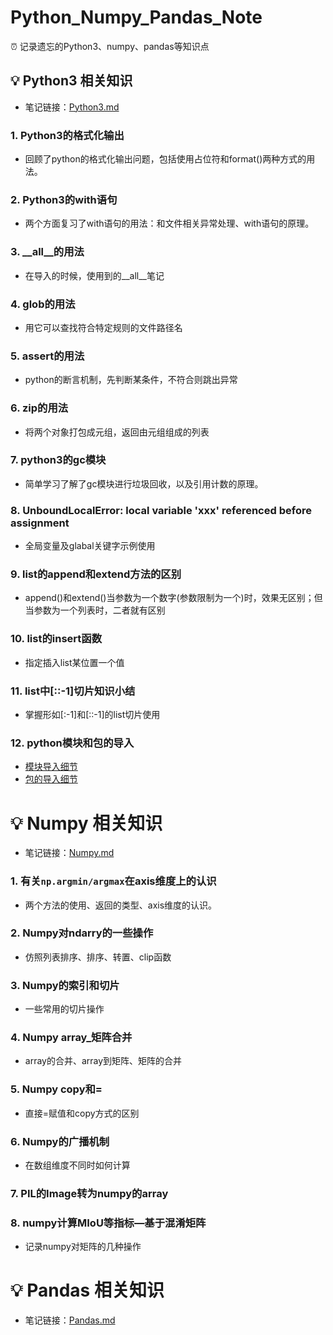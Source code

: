 # Python_Numpy_Pandas_Note
⏰ 记录遗忘的Python3、numpy、pandas等知识点

## 💡 Python3 相关知识
- 笔记链接：[Python3.md](https://github.com/yearing1017/Python_Numpy_Pandas_Note/blob/master/Python3.md)

###  1. Python3的格式化输出
- 回顾了python的格式化输出问题，包括使用占位符和format()两种方式的用法。

###  2. Python3的with语句
- 两个方面复习了with语句的用法：和文件相关异常处理、with语句的原理。

###  3. __all__的用法
- 在导入的时候，使用到的__all__笔记

###  4. glob的用法
- 用它可以查找符合特定规则的文件路径名

###  5. assert的用法
- python的断言机制，先判断某条件，不符合则跳出异常

###  6. zip的用法
- 将两个对象打包成元组，返回由元组组成的列表

### 7. python3的gc模块
- 简单学习了解了gc模块进行垃圾回收，以及引用计数的原理。

### 8. UnboundLocalError: local variable 'xxx' referenced before assignment
- 全局变量及glabal关键字示例使用

### 9. list的append和extend方法的区别
- append()和extend()当参数为一个数字(参数限制为一个)时，效果无区别；但当参数为一个列表时，二者就有区别

### 10. list的insert函数
- 指定插入list某位置一个值

### 11. list中[::-1]切片知识小结
- 掌握形如[:-1]和[::-1]的list切片使用

### 12. python模块和包的导入
- [模块导入细节](https://www.cnblogs.com/f-ck-need-u/p/9955485.html)
- [包的导入细节](https://www.cnblogs.com/f-ck-need-u/p/9961372.html)

# 💡 Numpy 相关知识
- 笔记链接：[Numpy.md](https://github.com/yearing1017/Python_Numpy_Pandas_Note/blob/master/Numpy.md)

###  1. 有关`np.argmin/argmax`在axis维度上的认识
- 两个方法的使用、返回的类型、axis维度的认识。

###  2. Numpy对ndarry的一些操作
- 仿照列表排序、排序、转置、clip函数

###  3. Numpy的索引和切片
- 一些常用的切片操作

###  4. Numpy array_矩阵合并
- array的合并、array到矩阵、矩阵的合并

###  5. Numpy copy和=
- 直接=赋值和copy方式的区别

###  6. Numpy的广播机制
- 在数组维度不同时如何计算

###  7. PIL的Image转为numpy的array

###  8. numpy计算MIoU等指标—基于混淆矩阵
- 记录numpy对矩阵的几种操作

# 💡 Pandas 相关知识
- 笔记链接：[Pandas.md](https://github.com/yearing1017/Python_Numpy_Pandas_Note/blob/master/Pandas.md)
